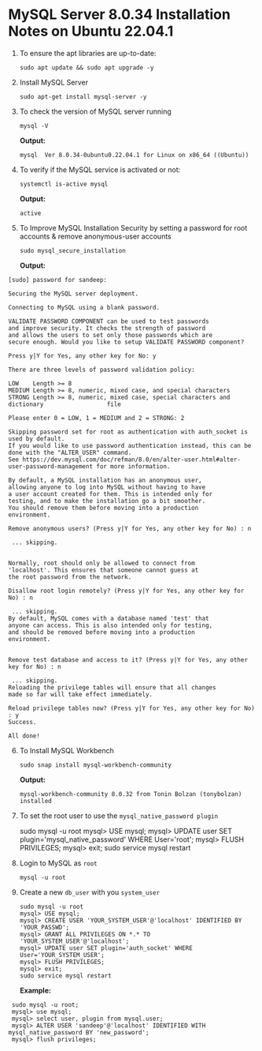 #  MySQL Server 8.0.34 Installation Notes on Ubuntu 22.04.1

1. To ensure the apt libraries are up-to-date:

   `sudo apt update && sudo apt upgrade -y`


2. Install MySQL Server

   `sudo apt-get install mysql-server -y`


3. To check the version of MySQL server running

   `mysql -V`


   **Output:**
   
   `mysql  Ver 8.0.34-0ubuntu0.22.04.1 for Linux on x86_64 ((Ubuntu))`
   

4. To verify if the MySQL service is activated or not:

	`systemctl is-active mysql`
    
    
   **Output:**
   
   `active`
   
   

5. To Improve MySQL Installation Security by setting a password for root accounts & remove anonymous-user accounts

   `sudo mysql_secure_installation`	
	
	
   **Output:**
   
  ```
  [sudo] password for sandeep: 

  Securing the MySQL server deployment.

  Connecting to MySQL using a blank password.

  VALIDATE PASSWORD COMPONENT can be used to test passwords
  and improve security. It checks the strength of password
  and allows the users to set only those passwords which are
  secure enough. Would you like to setup VALIDATE PASSWORD component?

  Press y|Y for Yes, any other key for No: y

  There are three levels of password validation policy:

  LOW    Length >= 8
  MEDIUM Length >= 8, numeric, mixed case, and special characters
  STRONG Length >= 8, numeric, mixed case, special characters and dictionary                  file

  Please enter 0 = LOW, 1 = MEDIUM and 2 = STRONG: 2

  Skipping password set for root as authentication with auth_socket is used by default.
  If you would like to use password authentication instead, this can be done with the "ALTER_USER" command.
  See https://dev.mysql.com/doc/refman/8.0/en/alter-user.html#alter-user-password-management for more information.

  By default, a MySQL installation has an anonymous user,
  allowing anyone to log into MySQL without having to have
  a user account created for them. This is intended only for
  testing, and to make the installation go a bit smoother.
  You should remove them before moving into a production
  environment.

  Remove anonymous users? (Press y|Y for Yes, any other key for No) : n

   ... skipping.


  Normally, root should only be allowed to connect from
  'localhost'. This ensures that someone cannot guess at
  the root password from the network.

  Disallow root login remotely? (Press y|Y for Yes, any other key for No) : n

   ... skipping.
  By default, MySQL comes with a database named 'test' that
  anyone can access. This is also intended only for testing,
  and should be removed before moving into a production
  environment.


  Remove test database and access to it? (Press y|Y for Yes, any other key for No) : n

   ... skipping.
  Reloading the privilege tables will ensure that all changes
  made so far will take effect immediately.

  Reload privilege tables now? (Press y|Y for Yes, any other key for No) : y
  Success.

  All done! 

  ```
 
 
   
   
   

6. To Install MySQL Workbench   

  	`sudo snap install mysql-workbench-community`
    
    
   **Output:**
   
   
   `mysql-workbench-community 8.0.32 from Tonin Bolzan (tonybolzan) installed`
   
   
   
   
7. To set the root user to use the `mysql_native_password plugin`
   
   
     sudo mysql -u root
     mysql> USE mysql;
     mysql> UPDATE user SET plugin='mysql_native_password' WHERE User='root';
     mysql> FLUSH PRIVILEGES;
     mysql> exit;
     sudo service mysql restart



8. Login to MySQL as `root`

	`mysql -u root`
	
   
   
   
9. Create a new `db_user` with you `system_user`

   ``` 
   sudo mysql -u root
   mysql> USE mysql;
   mysql> CREATE USER 'YOUR_SYSTEM_USER'@'localhost' IDENTIFIED BY 'YOUR_PASSWD';
   mysql> GRANT ALL PRIVILEGES ON *.* TO 'YOUR_SYSTEM_USER'@'localhost';
   mysql> UPDATE user SET plugin='auth_socket' WHERE User='YOUR_SYSTEM_USER';
   mysql> FLUSH PRIVILEGES;
   mysql> exit;
   sudo service mysql restart
   ```


   **Example:**
 
 ```
  sudo mysql -u root; 
  mysql> use mysql; 
  mysql> select user, plugin from mysql.user; 
  mysql> ALTER USER 'sandeep'@'localhost' IDENTIFIED WITH mysql_native_password BY 'new_password'; 
  mysql> flush privileges;	
  ```